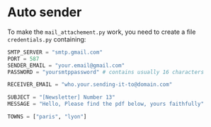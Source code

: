 # Auto sender

To make the `mail_attachement.py` work, you need to create a file `credentials.py` containing:

```py
SMTP_SERVER = "smtp.gmail.com"
PORT = 587
SENDER_EMAIL = "your.email@gmail.com"
PASSWORD = "yoursmtppassword" # contains usually 16 characters

RECEIVER_EMAIL = "who.your.sending-it-to@domain.com"

SUBJECT = "[Newsletter] Number 13"
MESSAGE = "Hello, Please find the pdf below, yours faithfully"

TOWNS = ["paris", "lyon"]
```
